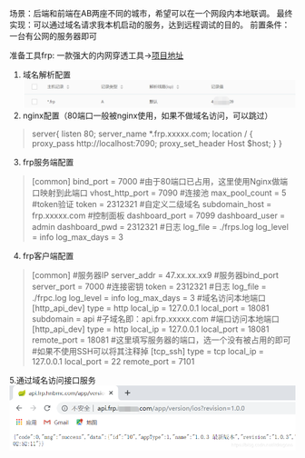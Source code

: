 场景：后端和前端在AB两座不同的城市，希望可以在一个网段内本地联调。
最终实现：可以通过域名请求我本机启动的服务，达到远程调试的目的。
前置条件：一台有公网的服务器即可

准备工具frp: 一款强大的内网穿透工具->[项目地址](https://github.com/fatedier/frp/blob/master/README_zh.md)

 1. 域名解析配置
![在这里插入图片描述](assets/20191119001454377.png)
 2. nginx配置（80端口一般被nginx使用，如果不做域名访问，可以跳过）
> server{
> listen 80;
> server_name *.frp.xxxxx.com;
> location / {
> 	proxy_pass http://localhost:7090;
> 	proxy_set_header Host $host;
> }
> }

 3. frp服务端配置
> [common]
> bind_port = 7000 
> #由于80端口已占用，这里使用Nginx做端口映射到此端口
> vhost_http_port = 7090 
> #连接池
> max_pool_count = 5
> #token验证
> token = 2312321
> #自定义二级域名
> subdomain_host = frp.xxxxx.com
> #控制面板
> dashboard_port = 7099
> dashboard_user = admin
> dashboard_pwd = 2312321
> #日志
> log_file = ./frps.log
> log_level = info
> log_max_days = 3

 4. frp客户端配置
> [common]
> #服务器IP
> server_addr = 47.xx.xx.xx9
> #服务器bind_port
> server_port = 7000 
> #连接密钥
> token = 2312321
> #日志
> log_file = ./frpc.log
> log_level = info
> log_max_days = 3
> #域名访问本地端口
> [http_api_dev]
> type = http
> local_ip = 127.0.0.1
> local_port = 18081
> subdomain = api #子域名即：api.frp.xxxxx.com
> #端口访问本地端口
> [http_api_dev]
> type = http
> local_ip = 127.0.0.1
> local_port = 18081
> remote_port = 18081 #这里填写服务器的端口，选一个没有被占用的即可
> #如果不使用SSH可以将其注释掉
> [tcp_ssh]
> type = tcp
> local_ip = 127.0.0.1
> local_port = 22
> remote_port = 7101

5.通过域名访问接口服务
![在这里插入图片描述](assets/watermark,type_ZmFuZ3poZW5naGVpdGk,shadow_10,text_aHR0cHM6Ly9ibG9nLmNzZG4ubmV0L2l0ZHJhZ29ucw==,size_16,color_FFFFFF,t_70.png)
